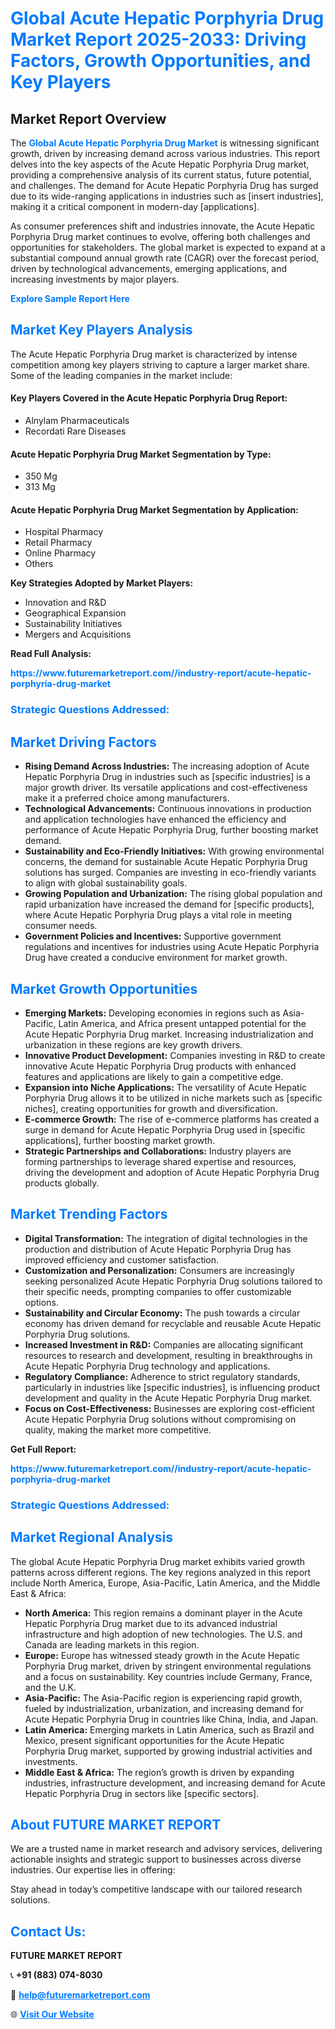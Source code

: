 <h1 style="color: #007BFF;">Global Acute Hepatic Porphyria Drug Market Report 2025-2033: Driving Factors, Growth Opportunities, and Key Players</h1>

<section id="overview">
<h2>Market Report Overview</h2>
<p>The <a href="https://www.futuremarketreport.com//industry-report/acute-hepatic-porphyria-drug-market" style="color: #007BFF; text-decoration: none;"><strong>Global Acute Hepatic Porphyria Drug Market</strong></a> is witnessing significant growth, driven by increasing demand across various industries. This report delves into the key aspects of the Acute Hepatic Porphyria Drug market, providing a comprehensive analysis of its current status, future potential, and challenges. The demand for Acute Hepatic Porphyria Drug has surged due to its wide-ranging applications in industries such as [insert industries], making it a critical component in modern-day [applications].</p>
<p>As consumer preferences shift and industries innovate, the Acute Hepatic Porphyria Drug market continues to evolve, offering both challenges and opportunities for stakeholders. The global market is expected to expand at a substantial compound annual growth rate (CAGR) over the forecast period, driven by technological advancements, emerging applications, and increasing investments by major players.</p>
</section>

<section id="overview">
<p><a href="https://www.futuremarketreport.com//request-sample/reportId=79482" style="color: #007BFF; text-decoration: none;"><strong>Explore Sample Report Here</strong></a></p>
</section>

<section id="key-players">
<h2 style="color: #007BFF;">Market Key Players Analysis</h2>
<p>The Acute Hepatic Porphyria Drug market is characterized by intense competition among key players striving to capture a larger market share. Some of the leading companies in the market include:</p>
<h4>Key Players Covered in the Acute Hepatic Porphyria Drug Report:</h4>
<ul><li>Alnylam Pharmaceuticals</li><li>Recordati Rare Diseases</li></ul>
<h4>Acute Hepatic Porphyria Drug Market Segmentation by Type:</h4>
<ul><li>350 Mg</li><li>313 Mg</li></ul>

<h4>Acute Hepatic Porphyria Drug Market Segmentation by Application:</h4>
<ul><li>Hospital Pharmacy</li><li>Retail Pharmacy</li><li>Online Pharmacy</li><li>Others</li></ul>
<p><strong>Key Strategies Adopted by Market Players:</strong></p>
<ul>
<li>Innovation and R&D</li>
<li>Geographical Expansion</li>
<li>Sustainability Initiatives</li>
<li>Mergers and Acquisitions</li>
</ul>
</section>

<section>
<p><strong>Read Full Analysis: </strong></p><a href="https://www.futuremarketreport.com//industry-report/acute-hepatic-porphyria-drug-market" style="color: #007BFF; text-decoration: none;"><strong>https://www.futuremarketreport.com//industry-report/acute-hepatic-porphyria-drug-market</strong></a>
<h3 style="color: #007BFF;">Strategic Questions Addressed:</h3>
</section>

<section id="driving-factors">
<h2 style="color: #007BFF;">Market Driving Factors</h2>
<ul>
<li><strong>Rising Demand Across Industries:</strong> The increasing adoption of Acute Hepatic Porphyria Drug in industries such as [specific industries] is a major growth driver. Its versatile applications and cost-effectiveness make it a preferred choice among manufacturers.</li>
<li><strong>Technological Advancements:</strong> Continuous innovations in production and application technologies have enhanced the efficiency and performance of Acute Hepatic Porphyria Drug, further boosting market demand.</li>
<li><strong>Sustainability and Eco-Friendly Initiatives:</strong> With growing environmental concerns, the demand for sustainable Acute Hepatic Porphyria Drug solutions has surged. Companies are investing in eco-friendly variants to align with global sustainability goals.</li>
<li><strong>Growing Population and Urbanization:</strong> The rising global population and rapid urbanization have increased the demand for [specific products], where Acute Hepatic Porphyria Drug plays a vital role in meeting consumer needs.</li>
<li><strong>Government Policies and Incentives:</strong> Supportive government regulations and incentives for industries using Acute Hepatic Porphyria Drug have created a conducive environment for market growth.</li>
</ul>
</section>

<section id="growth-opportunities">
<h2 style="color: #007BFF;">Market Growth Opportunities</h2>
<ul>
<li><strong>Emerging Markets:</strong> Developing economies in regions such as Asia-Pacific, Latin America, and Africa present untapped potential for the Acute Hepatic Porphyria Drug market. Increasing industrialization and urbanization in these regions are key growth drivers.</li>
<li><strong>Innovative Product Development:</strong> Companies investing in R&D to create innovative Acute Hepatic Porphyria Drug products with enhanced features and applications are likely to gain a competitive edge.</li>
<li><strong>Expansion into Niche Applications:</strong> The versatility of Acute Hepatic Porphyria Drug allows it to be utilized in niche markets such as [specific niches], creating opportunities for growth and diversification.</li>
<li><strong>E-commerce Growth:</strong> The rise of e-commerce platforms has created a surge in demand for Acute Hepatic Porphyria Drug used in [specific applications], further boosting market growth.</li>
<li><strong>Strategic Partnerships and Collaborations:</strong> Industry players are forming partnerships to leverage shared expertise and resources, driving the development and adoption of Acute Hepatic Porphyria Drug products globally.</li>
</ul>
</section>

<section id="trending-factors">
<h2 style="color: #007BFF;">Market Trending Factors</h2>
<ul>
<li><strong>Digital Transformation:</strong> The integration of digital technologies in the production and distribution of Acute Hepatic Porphyria Drug has improved efficiency and customer satisfaction.</li>
<li><strong>Customization and Personalization:</strong> Consumers are increasingly seeking personalized Acute Hepatic Porphyria Drug solutions tailored to their specific needs, prompting companies to offer customizable options.</li>
<li><strong>Sustainability and Circular Economy:</strong> The push towards a circular economy has driven demand for recyclable and reusable Acute Hepatic Porphyria Drug solutions.</li>
<li><strong>Increased Investment in R&D:</strong> Companies are allocating significant resources to research and development, resulting in breakthroughs in Acute Hepatic Porphyria Drug technology and applications.</li>
<li><strong>Regulatory Compliance:</strong> Adherence to strict regulatory standards, particularly in industries like [specific industries], is influencing product development and quality in the Acute Hepatic Porphyria Drug market.</li>
<li><strong>Focus on Cost-Effectiveness:</strong> Businesses are exploring cost-efficient Acute Hepatic Porphyria Drug solutions without compromising on quality, making the market more competitive.</li>
</ul>
</section>

<section>
<p><strong>Get Full Report: </strong></p><a href="https://www.futuremarketreport.com//industry-report/acute-hepatic-porphyria-drug-market" style="color: #007BFF; text-decoration: none;"><strong>https://www.futuremarketreport.com//industry-report/acute-hepatic-porphyria-drug-market</strong></a>
<h3 style="color: #007BFF;">Strategic Questions Addressed:</h3>
</section>


<section id="regional-analysis">
<h2 style="color: #007BFF;">Market Regional Analysis</h2>
<p>The global Acute Hepatic Porphyria Drug market exhibits varied growth patterns across different regions. The key regions analyzed in this report include North America, Europe, Asia-Pacific, Latin America, and the Middle East & Africa:</p>
<ul>
<li><strong>North America:</strong> This region remains a dominant player in the Acute Hepatic Porphyria Drug market due to its advanced industrial infrastructure and high adoption of new technologies. The U.S. and Canada are leading markets in this region.</li>
<li><strong>Europe:</strong> Europe has witnessed steady growth in the Acute Hepatic Porphyria Drug market, driven by stringent environmental regulations and a focus on sustainability. Key countries include Germany, France, and the U.K.</li>
<li><strong>Asia-Pacific:</strong> The Asia-Pacific region is experiencing rapid growth, fueled by industrialization, urbanization, and increasing demand for Acute Hepatic Porphyria Drug in countries like China, India, and Japan.</li>
<li><strong>Latin America:</strong> Emerging markets in Latin America, such as Brazil and Mexico, present significant opportunities for the Acute Hepatic Porphyria Drug market, supported by growing industrial activities and investments.</li>
<li><strong>Middle East & Africa:</strong> The region’s growth is driven by expanding industries, infrastructure development, and increasing demand for Acute Hepatic Porphyria Drug in sectors like [specific sectors].</li>
</ul>
</section>

<footer>
<h2 style="color: #007BFF;">About FUTURE MARKET REPORT</h2>
<p>We are a trusted name in market research and advisory services, delivering actionable insights and strategic support to businesses across diverse industries. Our expertise lies in offering:</p>

<p>Stay ahead in today’s competitive landscape with our tailored research solutions.</p>

<h2 style="color: #007BFF;">Contact Us:</h2>
<p><strong>FUTURE MARKET REPORT</strong></p>
<p>📞 <strong>+91 (883) 074-8030</strong></p>
<p>📧 <strong><a href="mailto:help@futuremarketreport.com" style="color: #007BFF;">help@futuremarketreport.com</a></strong></p>
<p>🌐 <strong><a href="https://www.futuremarketreport.com/" style="color: #007BFF;">Visit Our Website</a></strong></p>
</footer>